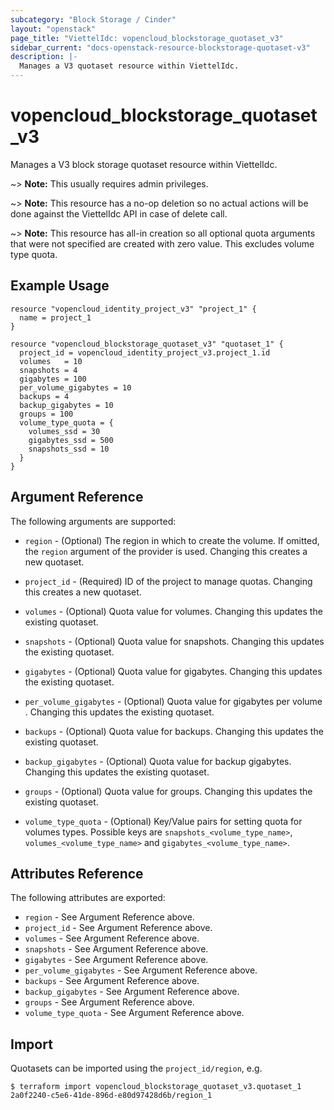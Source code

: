 ```yaml
---
subcategory: "Block Storage / Cinder"
layout: "openstack"
page_title: "ViettelIdc: vopencloud_blockstorage_quotaset_v3"
sidebar_current: "docs-openstack-resource-blockstorage-quotaset-v3"
description: |-
  Manages a V3 quotaset resource within ViettelIdc.
---
```


# vopencloud\_blockstorage\_quotaset\_v3

Manages a V3 block storage quotaset resource within ViettelIdc.

~> **Note:** This usually requires admin privileges.

~> **Note:** This resource has a no-op deletion so no actual actions will be done against the ViettelIdc API
    in case of delete call.

~> **Note:** This resource has all-in creation so all optional quota arguments that were not specified are
    created with zero value. This excludes volume type quota.

## Example Usage

```hcl
resource "vopencloud_identity_project_v3" "project_1" {
  name = project_1
}

resource "vopencloud_blockstorage_quotaset_v3" "quotaset_1" {
  project_id = vopencloud_identity_project_v3.project_1.id
  volumes   = 10
  snapshots = 4
  gigabytes = 100
  per_volume_gigabytes = 10
  backups = 4
  backup_gigabytes = 10
  groups = 100
  volume_type_quota = {
    volumes_ssd = 30
    gigabytes_ssd = 500
    snapshots_ssd = 10
  }
}
```

## Argument Reference

The following arguments are supported:

* `region` - (Optional) The region in which to create the volume. If
    omitted, the `region` argument of the provider is used. Changing this
    creates a new quotaset.

* `project_id` - (Required) ID of the project to manage quotas. Changing this
    creates a new quotaset.

* `volumes` - (Optional) Quota value for volumes. Changing this updates the
    existing quotaset.

* `snapshots` - (Optional) Quota value for snapshots. Changing this updates the
    existing quotaset.

* `gigabytes` - (Optional) Quota value for gigabytes. Changing this updates the
    existing quotaset.

* `per_volume_gigabytes` - (Optional) Quota value for gigabytes per volume .
    Changing this updates the existing quotaset.

* `backups` - (Optional) Quota value for backups. Changing this updates the
    existing quotaset.

* `backup_gigabytes` - (Optional) Quota value for backup gigabytes. Changing
    this updates the existing quotaset.

* `groups` - (Optional) Quota value for groups. Changing this updates the
    existing quotaset.

* `volume_type_quota` - (Optional)  Key/Value pairs for setting quota for
    volumes types. Possible keys are `snapshots_<volume_type_name>`,
    `volumes_<volume_type_name>` and `gigabytes_<volume_type_name>`.

## Attributes Reference

The following attributes are exported:

* `region` - See Argument Reference above.
* `project_id` - See Argument Reference above.
* `volumes` - See Argument Reference above.
* `snapshots` - See Argument Reference above.
* `gigabytes` - See Argument Reference above.
* `per_volume_gigabytes` - See Argument Reference above.
* `backups` - See Argument Reference above.
* `backup_gigabytes` - See Argument Reference above.
* `groups` - See Argument Reference above.
* `volume_type_quota` - See Argument Reference above.

## Import

Quotasets can be imported using the `project_id/region`, e.g.

```
$ terraform import vopencloud_blockstorage_quotaset_v3.quotaset_1 2a0f2240-c5e6-41de-896d-e80d97428d6b/region_1
```
